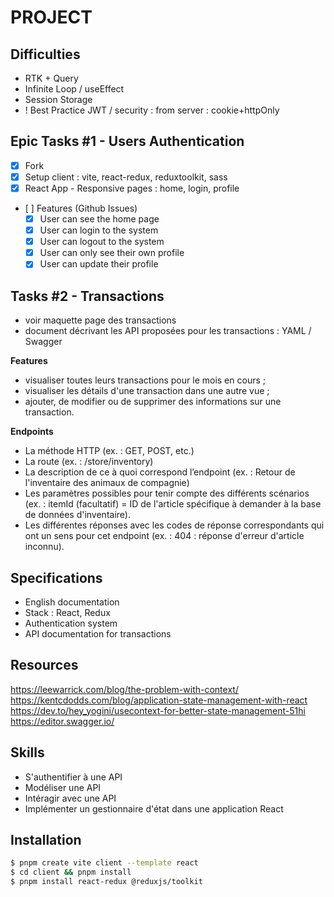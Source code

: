 # PROJECT

## Difficulties
- RTK + Query
- Infinite Loop / useEffect
- Session Storage
- ! Best Practice JWT / security : from server : cookie+httpOnly

## Epic Tasks #1 - Users Authentication
- [x] Fork
- [x] Setup client : vite, react-redux, reduxtoolkit, sass
- [x] React App - Responsive pages : home, login, profile
- [ ] Features (Github Issues)
    - [x] User can see the home page
    - [x] User can login to the system
    - [x] User can logout to the system
    - [x] User can only see their own profile
    - [x] User can update their profile

## Tasks #2 - Transactions
- voir maquette page des transactions 
- document décrivant les API proposées pour les transactions :  YAML / Swagger 

**Features**
- visualiser toutes leurs transactions pour le mois en cours ;
- visualiser les détails d'une transaction dans une autre vue ;
- ajouter, de modifier ou de supprimer des informations sur une transaction.

**Endpoints**
- La méthode HTTP (ex. : GET, POST, etc.)
- La route (ex. : /store/inventory)
- La description de ce à quoi correspond l’endpoint (ex. : Retour de l'inventaire des animaux de compagnie)
- Les paramètres possibles pour tenir compte des différents scénarios (ex. : itemId (facultatif) = ID de l'article spécifique à demander à la base de données d'inventaire).
- Les différentes réponses avec les codes de réponse correspondants qui ont un sens pour cet endpoint (ex. : 404 : réponse d'erreur d'article inconnu).

## Specifications
- English documentation
- Stack : React, Redux
- Authentication system
- API documentation for transactions

## Resources
https://leewarrick.com/blog/the-problem-with-context/
https://kentcdodds.com/blog/application-state-management-with-react
https://dev.to/hey_yogini/usecontext-for-better-state-management-51hi
https://editor.swagger.io/

## Skills
- S'authentifier à une API
- Modéliser une API
- Intéragir avec une API
- Implémenter un gestionnaire d'état dans une application React

## Installation
```bash
$ pnpm create vite client --template react
$ cd client && pnpm install
$ pnpm install react-redux @reduxjs/toolkit
 ```
